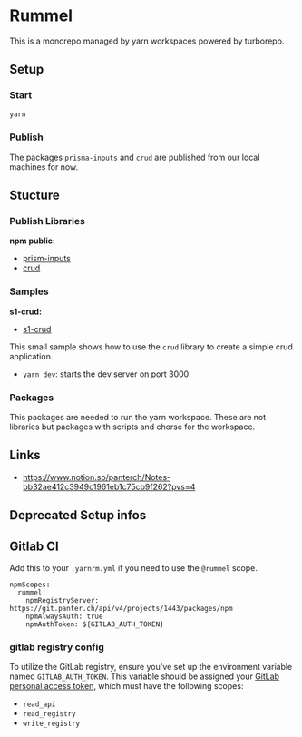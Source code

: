# Rummel

This is a monorepo managed by yarn workspaces powered by turborepo.

## Setup

### Start

```bash 
yarn
```


### Publish

The packages `prisma-inputs` and `crud` are published from our local machines for now.

## Stucture

### Publish Libraries

__npm public:__
- [prism-inputs](https://git.panter.ch/rummel/rummel/-/tree/main/libs/prisma-inputs)
- [crud](https://git.panter.ch/rummel/rummel/-/tree/main/libs/crud)


### Samples

__s1-crud:__
- [s1-crud](https://git.panter.ch/rummel/rummel/-/tree/main/samples/s1-crud)

This small sample shows how to use the `crud` library to create a simple crud application.

- `yarn dev`: starts the dev server on port 3000

### Packages
This packages are needed to run the yarn workspace. These are not libraries but packages with scripts and chorse
for the workspace.


## Links
- https://www.notion.so/panterch/Notes-bb32ae412c3949c1961eb1c75cb9f262?pvs=4


## Deprecated Setup infos

## Gitlab CI

Add this to your `.yarnrm.yml` if you need to use the `@rummel` scope.

```
npmScopes:
  rummel:
    npmRegistryServer: https://git.panter.ch/api/v4/projects/1443/packages/npm
    npmAlwaysAuth: true
    npmAuthToken: ${GITLAB_AUTH_TOKEN}

```

### gitlab registry config

To utilize the GitLab registry, ensure you've set up the environment variable named `GITLAB_AUTH_TOKEN`. This variable should be assigned your [GitLab personal access token](https://git.panter.ch/-/profile/personal_access_tokens), which must have the following scopes:

- `read_api`
- `read_registry`
- `write_registry`

